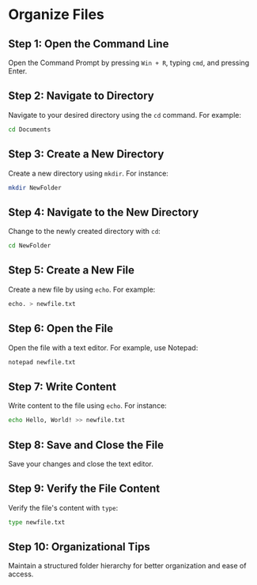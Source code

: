 # Organize Files

## Step 1: Open the Command Line
Open the Command Prompt by pressing `Win + R`, typing `cmd`, and pressing Enter.

## Step 2: Navigate to Directory
Navigate to your desired directory using the `cd` command. For example:

```bash
cd Documents
```

## Step 3: Create a New Directory
Create a new directory using `mkdir`. For instance:

```bash
mkdir NewFolder
```

## Step 4: Navigate to the New Directory
Change to the newly created directory with `cd`:

```bash
cd NewFolder
```

## Step 5: Create a New File
Create a new file by using `echo`. For example:

```bash
echo. > newfile.txt
```

## Step 6: Open the File
Open the file with a text editor. For example, use Notepad:

```bash
notepad newfile.txt
```

## Step 7: Write Content
Write content to the file using `echo`. For instance:

```bash
echo Hello, World! >> newfile.txt
```

## Step 8: Save and Close the File
Save your changes and close the text editor.

## Step 9: Verify the File Content
Verify the file's content with `type`:

```bash
type newfile.txt
```

## Step 10: Organizational Tips
Maintain a structured folder hierarchy for better organization and ease of access.

